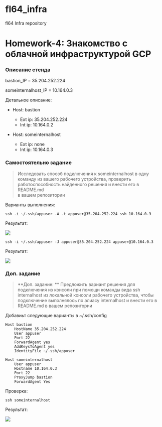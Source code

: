 # fl64_infra
fl64 Infra repository

# Homework-4: Знакомство с облачной инфраструктурой GCP

### Описание стенда

bastion_IP = 35.204.252.224

someinternalhost_IP = 10.164.0.3

Детальное описание:

- Host: bastion
	- Ext ip: 35.204.252.224
	- Int ip: 10.164.0.2

- Host: someinternalhost
	- Ext ip: none
	- Int ip: 10.164.0.3

### Самостоятельно задание

> Исследовать способ подключения к someinternalhost в одну команду из вашего рабочего устройства,  проверить работоспособность найденного решения и внести его в README.md  
> в вашем репозитории

Варианты выполнения:

```shell
ssh -i ~/.ssh/appuser -A -t appuser@35.204.252.224 ssh 10.164.0.3
```
Результат:

![](https://i.imgur.com/eB8WmVF.png)

```shell
ssh -i ~/.ssh/appuser -J appuser@35.204.252.224 appuser@10.164.0.3
```
Результат:

![](https://i.imgur.com/Uq5WydF.png)

### Доп. задание

> **Доп. задание: ** Предложить вариант решения для подключения из консоли при помощи команды вида ssh internalhost из локальной консоли рабочего устройства, чтобы подключение выполнялось по алиасу internalhost и внести его в README.md в вашем репозитории

Добавиьт следующие варианты в ~/.ssh/config

```
Host bastion
    HostName 35.204.252.224
    User appuser
    Port 22
    ForwardAgent yes
    AddKeysToAgent yes
    IdentityFile ~/.ssh/appuser

Host someinternalhost
    User appuser
    Hostname 10.164.0.3
    Port 22
    ProxyJump bastion
    ForwardAgent Yes

```

Проверка:
```shell
ssh someinternalhost
```

Результат:

![](https://i.imgur.com/abzl05D.png)






